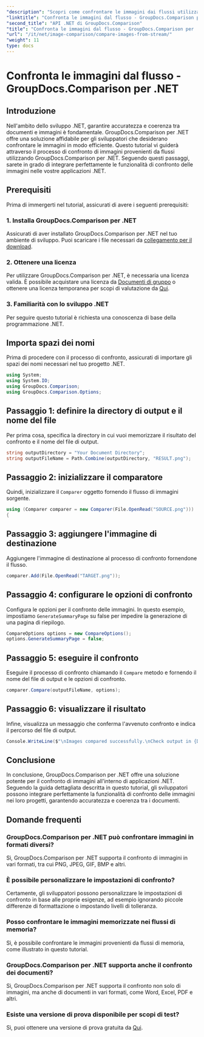 ```yaml
---
"description": "Scopri come confrontare le immagini dai flussi utilizzando GroupDocs.Comparison per .NET. Guida passo passo per una perfetta integrazione nelle applicazioni .NET."
"linktitle": "Confronta le immagini dal flusso - GroupDocs.Comparison per .NET"
"second_title": "API .NET di GroupDocs.Comparison"
"title": "Confronta le immagini dal flusso - GroupDocs.Comparison per .NET"
"url": "/it/net/image-comparison/compare-images-from-stream/"
"weight": 11
type: docs
---
```

# Confronta le immagini dal flusso - GroupDocs.Comparison per .NET

## Introduzione
Nell'ambito dello sviluppo .NET, garantire accuratezza e coerenza tra documenti e immagini è fondamentale. GroupDocs.Comparison per .NET offre una soluzione affidabile per gli sviluppatori che desiderano confrontare le immagini in modo efficiente. Questo tutorial vi guiderà attraverso il processo di confronto di immagini provenienti da flussi utilizzando GroupDocs.Comparison per .NET. Seguendo questi passaggi, sarete in grado di integrare perfettamente le funzionalità di confronto delle immagini nelle vostre applicazioni .NET.
## Prerequisiti
Prima di immergerti nel tutorial, assicurati di avere i seguenti prerequisiti:
### 1. Installa GroupDocs.Comparison per .NET
Assicurati di aver installato GroupDocs.Comparison per .NET nel tuo ambiente di sviluppo. Puoi scaricare i file necessari da [collegamento per il download](https://releases.groupdocs.com/comparison/net/).
### 2. Ottenere una licenza
Per utilizzare GroupDocs.Comparison per .NET, è necessaria una licenza valida. È possibile acquistare una licenza da [Documenti di gruppo](https://purchase.groupdocs.com/buy) o ottenere una licenza temporanea per scopi di valutazione da [Qui](https://purchase.groupdocs.com/temporary-license/).
### 3. Familiarità con lo sviluppo .NET
Per seguire questo tutorial è richiesta una conoscenza di base della programmazione .NET.

## Importa spazi dei nomi
Prima di procedere con il processo di confronto, assicurati di importare gli spazi dei nomi necessari nel tuo progetto .NET. 
```csharp
using System;
using System.IO;
using GroupDocs.Comparison;
using GroupDocs.Comparison.Options;
```
## Passaggio 1: definire la directory di output e il nome del file
Per prima cosa, specifica la directory in cui vuoi memorizzare il risultato del confronto e il nome del file di output.
```csharp
string outputDirectory = "Your Document Directory";
string outputFileName = Path.Combine(outputDirectory, "RESULT.png");
```
## Passaggio 2: inizializzare il comparatore
Quindi, inizializzare il `Comparer` oggetto fornendo il flusso di immagini sorgente.
```csharp
using (Comparer comparer = new Comparer(File.OpenRead("SOURCE.png")))
{
```
## Passaggio 3: aggiungere l'immagine di destinazione
Aggiungere l'immagine di destinazione al processo di confronto fornendone il flusso.
```csharp
comparer.Add(File.OpenRead("TARGET.png"));
```
## Passaggio 4: configurare le opzioni di confronto
Configura le opzioni per il confronto delle immagini. In questo esempio, impostiamo `GenerateSummaryPage` su false per impedire la generazione di una pagina di riepilogo.
```csharp
CompareOptions options = new CompareOptions();
options.GenerateSummaryPage = false;
```
## Passaggio 5: eseguire il confronto
Eseguire il processo di confronto chiamando il `Compare` metodo e fornendo il nome del file di output e le opzioni di confronto.
```csharp
comparer.Compare(outputFileName, options);
```
## Passaggio 6: visualizzare il risultato
Infine, visualizza un messaggio che conferma l'avvenuto confronto e indica il percorso del file di output.
```csharp
Console.WriteLine($"\nImages compared successfully.\nCheck output in {Directory.GetCurrentDirectory()}.");
```

## Conclusione
In conclusione, GroupDocs.Comparison per .NET offre una soluzione potente per il confronto di immagini all'interno di applicazioni .NET. Seguendo la guida dettagliata descritta in questo tutorial, gli sviluppatori possono integrare perfettamente la funzionalità di confronto delle immagini nei loro progetti, garantendo accuratezza e coerenza tra i documenti.
## Domande frequenti
### GroupDocs.Comparison per .NET può confrontare immagini in formati diversi?
Sì, GroupDocs.Comparison per .NET supporta il confronto di immagini in vari formati, tra cui PNG, JPEG, GIF, BMP e altri.
### È possibile personalizzare le impostazioni di confronto?
Certamente, gli sviluppatori possono personalizzare le impostazioni di confronto in base alle proprie esigenze, ad esempio ignorando piccole differenze di formattazione o impostando livelli di tolleranza.
### Posso confrontare le immagini memorizzate nei flussi di memoria?
Sì, è possibile confrontare le immagini provenienti da flussi di memoria, come illustrato in questo tutorial.
### GroupDocs.Comparison per .NET supporta anche il confronto dei documenti?
Sì, GroupDocs.Comparison per .NET supporta il confronto non solo di immagini, ma anche di documenti in vari formati, come Word, Excel, PDF e altri.
### Esiste una versione di prova disponibile per scopi di test?
Sì, puoi ottenere una versione di prova gratuita da [Qui](https://releases.groupdocs.com/).